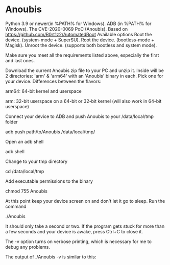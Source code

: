 # Anoubis
Python 3.9 or newer(in %PATH% for Windows).
ADB (in %PATH% for Windows).
The CVE-2020-0069 PoC (Anoubis).
Based on https://github.com/R0rt1z2/AutomatedRoot
Available options
Root the device. (system-mode + SuperSU).
Root the device. (bootless-mode + Magisk).
Unroot the device. (supports both bootless and system mode).

Make sure you meet all the requirements listed above, especially the first and last ones.

Download the current Anoubis zip file to your PC and unzip it. Inside will be 2 directories: 'arm' & 'arm64' with an 'Anoubis' binary in each. Pick one for 
your device. Differences between the flavors:

arm64: 64-bit kernel and userspace

arm: 32-bit userspace on a 64-bit or 32-bit kernel (will also work in 64-bit userspace)

Connect your device to ADB and push Anoubis to your /data/local/tmp folder

adb push path/to/Anoubis /data/local/tmp/

Open an adb shell

adb shell

Change to your tmp directory

cd  /data/local/tmp

Add executable permissions to the binary

chmod 755 Anoubis

At this point keep your device screen on and don't let it go to sleep. Run the command

./Anoubis

It should only take a second or two. If the program gets stuck for more than a few seconds and your device is awake, press Ctrl+C to close it.

The -v option turns on verbose printing, which is necessary for me to debug any problems.

The output of ./Anoubis -v is similar to this:

